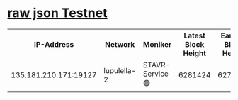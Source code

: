 [raw json Testnet](https://rpc-check.jaclalt.stavr.tech/jaclalt/rpc-jaclalt-result.json)
=

<table><tr><th>IP-Address</th><th>Network</th><th>Moniker</th><th>Latest Block Height</th><th>Earliest Block Height</th><th>Catching Up</th><th>Tx Index</th><th>Voting Power</th><th>Scan Time</th></tr><tr><td>135.181.210.171:19127</td><td>lupulella-2</td><td>STAVR-Service 🟢</td><td>6281424</td><td>6278001</td><td>False</td><td>on</td><td>0</td><td>2024-01-20T09:55:41.983281284UTC</td></tr></table>
